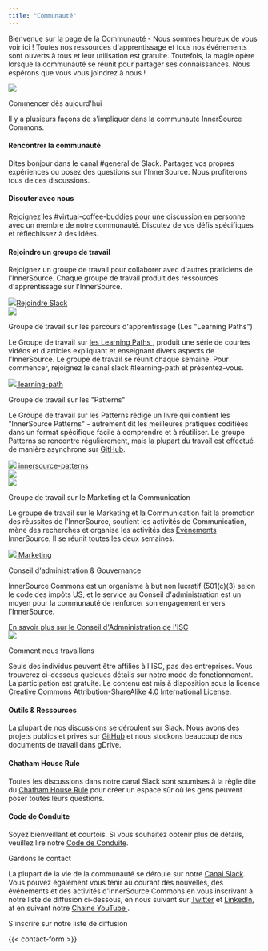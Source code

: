 ```yaml
---
title: "Communauté"
---
```


<section class="section">
  <div class="container">
    <div class="row align-items-center">
      <div class="col-md-6 order-2 order-md-1">
        <p>Bienvenue sur la page de la Communauté - Nous sommes heureux de vous voir ici ! Toutes nos ressources d'apprentissage et tous nos événements sont ouverts à tous et leur utilisation est gratuite. Toutefois, la magie opère lorsque la communauté se réunit pour partager ses connaissances. Nous espérons que vous vous joindrez à nous !
        </p>
      </div>
      <div class="col-md-6 order-1 order-md-2 mb-4 mb-md-0">
        <img src="/images/logo.png" class="img-fluid">
      </div>
    </div>
  </div>
</section>

<section class="section bg-light">
  <div class="container">
    <div class="row justify-content-center">
      <div class="col-12 text-center mb-4">
        <p class="mt-3 h1">Commencer dès aujourd'hui</p>
        <p> Il y a plusieurs façons de s'impliquer dans la communauté InnerSource Commons.</p>
      </div>
      <div class="col-md-4 col-sm-6 mb-4">
        <div class="feature-card text-center">
          <i class="ti-hand-open mb-3"></i>
          <h4 class="mb-2">Rencontrer la communauté </h4>
          <p>Dites bonjour dans le canal #general de Slack. Partagez vos propres expériences ou posez des questions sur l'InnerSource. Nous profiterons tous de ces discussions.</p>
        </div>
      </div>
      <div class="col-md-4 col-sm-6 mb-4">
        <div class="feature-card text-center">
          <i class="ti-comment-alt mb-3"></i>
          <h4 class="mb-2">Discuter avec nous</h4>
          <p>Rejoignez les #virtual-coffee-buddies pour une discussion en personne avec un membre de notre communauté. Discutez de vos défis spécifiques et réfléchissez à des idées.</p>
        </div>
      </div>
      <div class="col-md-4 col-sm-6 mb-4">
        <div class="feature-card text-center">
          <i class="ti-key mb-3"></i>
          <h4 class="mb-2">Rejoindre un groupe de travail</h4>
          <p>Rejoignez un groupe de travail pour collaborer avec d'autres praticiens de l'InnerSource. Chaque groupe de travail produit des ressources d'apprentissage sur l'InnerSource.</p>
        </div>
      </div>
    </div>
    <div class="row d-flex justify-content-center">
        <a href="/slack" class="btn btn-primary btn-sm"><img src="/images/slack.png" class="slack-tiny mr-2"/>Rejoindre Slack</a>
    </div>
  </div>
</section>

<section class="section">
  <div class="container">
    <div class="row align-items-center">
      <div class="col-md-5 mb-4 mb-md-0">
        <div>
         <img src="/images/community/collaboration.png" class="img-fluid">
        </div>
      </div>
      <div class="col-md-6 ">
        <p class="section-title h2">Groupe de travail sur les parcours d'apprentissage (Les "Learning Paths")</p>
        <p>Le Groupe de travail sur <a href="/learn/learning-path/">les Learning Paths </a>, produit une série de courtes vidéos et d'articles expliquant et enseignant divers aspects de l'InnerSource. Le groupe de travail se réunit chaque semaine. Pour commencer, rejoignez le canal slack #learning-path et présentez-vous.
        </p>
        <a href="/slack" class="btn btn-primary btn-sm text-lowercase"><img src="/images/slack.png" class="slack-tiny mr-1"/> learning-path</a>
      </div>
    </div>
  </div>
</section>

<section class="section bg-light">
  <div class="container">
    <div class="row align-items-center">
      <div class="col-md-6 order-2 order-md-1">
        <p class="section-title h2">Groupe de travail sur les "Patterns"</p>
        <p>Le Groupe de travail sur les Patterns rédige un livre qui contient les "InnerSource Patterns" - autrement dit les meilleures pratiques codifiées dans un format spécifique facile à comprendre et à réutiliser. Le groupe Patterns se rencontre régulièrement, mais la plupart du travail est effectué de manière asynchrone sur <a href="https://github.com/InnerSourceCommons/InnerSourcePatterns/" target="_blank">GitHub</a>.
        </p>
        <a href="/slack" class="btn btn-primary btn-sm text-lowercase"><img src="/images/slack.png" class="slack-tiny mr-1"/> innersource-patterns</a>
      </div>
      <div class="col-md-5 order-1 order-md-2 mb-4 mb-md-0">
        <img src="/images/community/mechanism.png" class="img-fluid">
      </div>
    </div>
  </div>
</section>

<section class="section">
  <div class="container">
    <div class="row align-items-center">
      <div class="col-md-5 mb-4 mb-md-0">
        <div>
         <img src="/images/community/connection.png" class="img-fluid">
        </div>
      </div>
      <div class="col-md-6 ">
        <p class="section-title h2">Groupe de travail sur le Marketing et la Communication</p>
        <p>Le groupe de travail sur le Marketing et la Communication fait la promotion des réussites de l'InnerSource, soutient les activités de Communication, mène des recherches et organise les activités des <a href="/events/">Évènements</a> InnerSource. Il se réunit toutes les deux semaines.
        </p>
        <a href="/slack" class="btn btn-primary btn-sm text-lowercase"><img src="/images/slack.png" class="slack-tiny mr-1"/> Marketing</a>
      </div>
    </div>
  </div>
</section>

<section class="section bg-light">
  <div class="container">
    <div class="row align-items-center">
      <div class="col-md-6 order-2 order-md-1">
        <p class="section-title h2">Conseil d'administration & Gouvernance</p>
        <p>InnerSource Commons est un organisme à but non lucratif (501(c)(3) selon le code des impôts US, et le service au Conseil d'administration est un moyen pour la communauté de renforcer son engagement envers l'InnerSource.
        </p>
        <a href="../about/board/" class="btn-link">En savoir plus sur le Conseil d'Admninistration de l'ISC <i class="ti-arrow-right"></i></a>
      </div>
      <div class="col-md-3 offset-md-1 order-1 order-md-2 mb-4 mb-md-0">
        <img src="/images/logo-big.png" class="img-fluid">
      </div>
    </div>
  </div>
</section>

<section class="section">
  <div class="container">
    <div class="row justify-content-center">
      <div class="col-12 text-center">
        <p class="section-title mb-5 mt-3 h1">Comment nous travaillons</p>
        <p>Seuls des individus peuvent être affiliés à l'ISC, pas des entreprises. Vous trouverez ci-dessous quelques détails sur notre mode de fonctionnement. La participation est gratuite. Le contenu est mis à disposition sous la licence <a href="http://creativecommons.org/licenses/by-sa/4.0/">Creative Commons Attribution-ShareAlike 4.0 International License</a>.</p>
      </div>
      <div class="col-md-4 col-sm-6 mb-4">
        <div class="feature-card text-center bg-light">
          <i class="ti-bookmark-alt mb-3"></i>
          <h4 class="mb-2">Outils & Ressources</h4>
          <p>La plupart de nos discussions se déroulent sur Slack. Nous avons des projets publics et privés sur <a href="http://github.com/InnerSourceCommons">GitHub</a> et nous stockons beaucoup de nos documents de travail dans gDrive.
          </p>
        </div>
      </div>
      <div class="col-md-4 col-sm-6 mb-4">
        <div class="feature-card text-center bg-light">
          <i class="ti-comments mb-3"></i>
          <h4 class="mb-2">Chatham House Rule</h4>
          <p>Toutes les discussions dans notre canal Slack sont soumises à la règle dite du <a href="https://www.chathamhouse.org/about-us/chatham-house-rule">Chatham House Rule</a> pour créer un espace sûr où les gens peuvent poser toutes leurs questions.</p>
        </div>
      </div>
      <div class="col-md-4 col-sm-6 mb-4">
        <div class="feature-card text-center bg-light">
          <i class="ti-face-smile mb-3"></i>
          <h4 class="mb-2">Code de Conduite</h4>
          <p>Soyez bienveillant et courtois. Si vous souhaitez obtenir plus de détails, veuillez lire notre <a href="/about/codeofconduct/">Code de Conduite</a>.</p>
        </div>
      </div>
    </div>
  </div>
</section>

<section class="section">
  <div class="container section-small shadow rounded-lg px-4 bg-light">
    <div class="row align-items-center justify-content-center text-center text-md-left">
      <div class="col-lg-5 col-md-4 mb-4 mb-md-0">
        <a class="twitter-timeline" data-height="500" data-dnt="true" href="https://twitter.com/InnerSourceOrg?ref_src=twsrc%5Etfw"></a> <script async src="https://platform.twitter.com/widgets.js" charset="utf-8"></script>
      </div>
      <div class="col-md-5 offset-md-1">
        <p class="h2 section-title">Gardons le contact</p>
        <p class="mb-4">La plupart de la vie de la communauté se déroule sur notre <a href="https://join.slack.com/t/innersourcecommons/shared_invite/zt-1l4a602b6-DKD0B0Y8~WE4aDf~o1xCRw">Canal Slack</a>. Vous pouvez également vous tenir au courant des nouvelles, des événements et des activités d'InnerSource Commons en vous inscrivant à notre liste de diffusion ci-dessous, en nous suivant sur <a href="https://twitter.com/InnerSourceOrg">Twitter</a> et <a href="https://www.linkedin.com/company/innersourcecommons">LinkedIn</a>, at en suivant notre <a href="https://www.youtube.com/channel/UCoSPSd6Or4F_vpjo4SmyoEA">Chaine YouTube </a>.</p>
        <p class="h3 section-title">S'inscrire sur notre liste de diffusion</p>
        {{< contact-form >}}
      </div>
    </div>
  </div>
</section>

